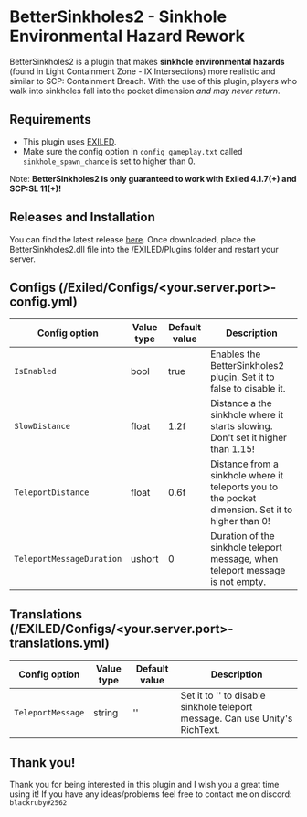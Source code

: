 # BetterSinkholes2 - Sinkhole Environmental Hazard Rework

BetterSinkholes2 is a plugin that makes **sinkhole environmental hazards** (found in Light Containment Zone - IX Intersections) more realistic and  similar to SCP: Containment Breach. With the use of this plugin, players who walk into sinkholes fall into the pocket dimension *and may never return*.

## Requirements
- This plugin uses [EXILED](https://github.com/galaxy119/EXILED/).
- Make sure the config option in `config_gameplay.txt` called `sinkhole_spawn_chance` is set to higher than 0.

Note: **BetterSinkholes2 is only guaranteed to work with Exiled 4.1.7(+) and SCP:SL 11(+)!**

## Releases and Installation
You can find the latest release [here](https://github.com/rby-blackruby/BetterSinkholes2/releases).
Once downloaded, place the BetterSinkholes2.dll file into the /EXILED/Plugins folder and restart your server.

## Configs (/Exiled/Configs/<your.server.port>-config.yml)
| Config option | Value type | Default value | Description |
| --- | --- | --- | --- |
| `IsEnabled` | bool | true | Enables the BetterSinkholes2 plugin. Set it to false to disable it. |
| `SlowDistance` | float | 1.2f | Distance a the sinkhole where it starts slowing. Don't set it higher than 1.15! |
| `TeleportDistance` | float | 0.6f | Distance from a sinkhole where it teleports you to the pocket dimension. Set it to higher than 0!|
| `TeleportMessageDuration` | ushort | 0 | Duration of the sinkhole teleport message, when teleport message is not empty. |

## Translations (/EXILED/Configs/<your.server.port>-translations.yml)
| Config option | Value type | Default value | Description |
| --- | --- | --- | --- |
| `TeleportMessage` | string | '' | Set it to '' to disable sinkhole teleport message. Can use Unity's RichText. |

## Thank you!

Thank you for being interested in this plugin and I wish you a great time using it! If you have any ideas/problems feel free to contact me on discord: `blackruby#2562`
